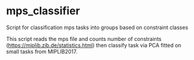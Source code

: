 # mps_classifier

Script for classification mps tasks into groups based on constraint classes

This script reads the mps file and counts number of constraints (https://miplib.zib.de/statistics.html) then classify task via PCA fitted on small tasks from MIPLIB2017.
